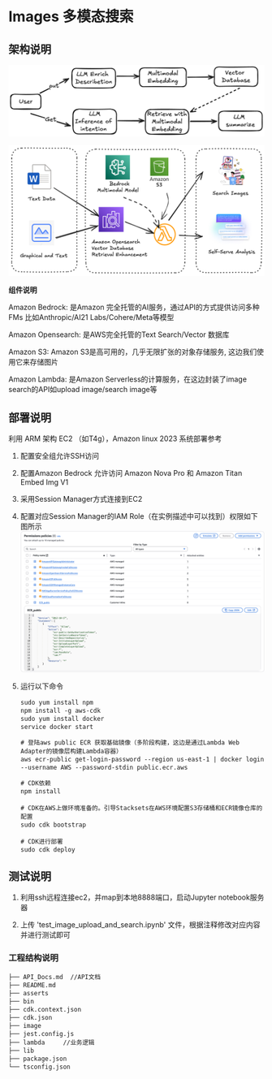 # Images 多模态搜索


## 架构说明

![1729170034791](image/1729170034791.png)

![1729170049892](image/1729170049892.png)

**组件说明**

Amazon Bedrock: 是Amazon 完全托管的AI服务，通过API的方式提供访问多种FMs 比如Anthropic/AI21 Labs/Cohere/Meta等模型

Amazon Opensearch: 是AWS完全托管的Text Search/Vector 数据库

Amazon S3:  Amazon S3是高可用的，几乎无限扩张的对象存储服务, 这边我们使用它来存储图片

Amazon Lambda: 是Amazon Serverless的计算服务，在这边封装了image search的API如upload image/search image等

## 部署说明

利用 ARM 架构 EC2 （如T4g），Amazon linux 2023 系统部署参考

1. 配置安全组允许SSH访问
2. 配置Amazon Bedrock 允许访问 Amazon Nova Pro 和 Amazon Titan Embed Img V1
3. 采用Session Manager方式连接到EC2
4. 配置对应Session Manager的IAM Role（在实例描述中可以找到）权限如下图所示
   ![1729170034791](image/iam_config.png)
5. 运行以下命令

    ```
    sudo yum install npm
    npm install -g aws-cdk
    sudo yum install docker 
    service docker start
    ```

    ```
    # 登陆aws public ECR 获取基础镜像（多阶段构建，这边是通过Lambda Web Adapter的镜像层构建Lambda容器）
    aws ecr-public get-login-password --region us-east-1 | docker login --username AWS --password-stdin public.ecr.aws
    ```

    ```
    # CDK依赖
    npm install

    # CDK在AWS上做环境准备的。引导Stacksets在AWS环境配置S3存储桶和ECR镜像仓库的配置
    sudo cdk bootstrap

    # CDK进行部署
    sudo cdk deploy
    ```

## 测试说明

1. 利用ssh远程连接ec2，并map到本地8888端口，启动Jupyter notebook服务器

2. 上传 'test_image_upload_and_search.ipynb' 文件，根据注释修改对应内容并进行测试即可

### 工程结构说明

```
├── API_Docs.md  //API文档
├── README.md
├── asserts
├── bin
├── cdk.context.json
├── cdk.json
├── image
├── jest.config.js
├── lambda     //业务逻辑
├── lib
├── package.json
└── tsconfig.json
```

